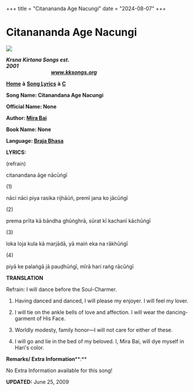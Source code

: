 +++
title = "Citanananda Age Nacungi"
date = "2024-08-07"
+++

# Citanananda Age Nacungi
[**![](http://kksongs.org/image_files/image002.jpg)**](http://kksongs.org/)

**_Krsna_** **_Kirtana Songs est. 2001_**                                                                                                                                                      **_www.kksongs.org_**

**[Home](http://kksongs.org/)** **à** **[Song Lyrics](http://kksongs.org/lyrics.html)** **à** **[C](http://kksongs.org/songs/song_c.html)**

**Song Name: Citanandana Age Nacungi**

**Official Name: None**

**Author: [](http://www.geocities.com/krsna_kirtana/lyricist/suradasa.html)** [**Mira Bai**](http://kksongs.org/authors/list/mirabai.html)

**Book Name: None**

**Language: [Braja Bhasa](http://kksongs.org/language/list/braja_bhasa.html)**

**LYRICS:**

(refrain)

citanandana āge nācūńgī  
  

(1)

nāci nāci piya rasika rijhāūń, premī jana ko jācūńgī

(2)

prema prīta kā bāndha ghūńghrā, sūrat kī kachanī kāchūńgī

(3)

loka loja kula kā marjādā, yā maiń eka na rākhūńgī

(4)

piyā ke palańgā jā pauḍhūńgī, mīrā hari rańg rācūńgī

**TRANSLATION**

Refrain: I will dance before the Soul-Charmer.  
  

1) Having danced and danced, I will please my enjoyer. I will feel my lover.  
  

2) I will tie on the ankle bells of love and affection. I will wear the dancing-garment of His Face.  
  

3) Worldly modesty, family honor—I will not care for either of these.  
  

4) I will go and lie in the bed of my beloved. I, Mira Bai, will dye myself in Hari's color.

**Remarks/ Extra Information****:**

No Extra Information available for this song!

**UPDATED:** June 25, 2009